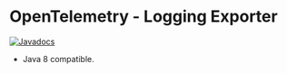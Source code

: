 # OpenTelemetry - Logging Exporter

[![Javadocs][javadoc-image]][javadoc-url]

* Java 8 compatible.

[javadoc-image]: https://www.javadoc.io/badge/io.opentelemetry/opentelemetry-exporters-logging.svg
[javadoc-url]: https://www.javadoc.io/doc/io.opentelemetry/opentelemetry-exporters-logging